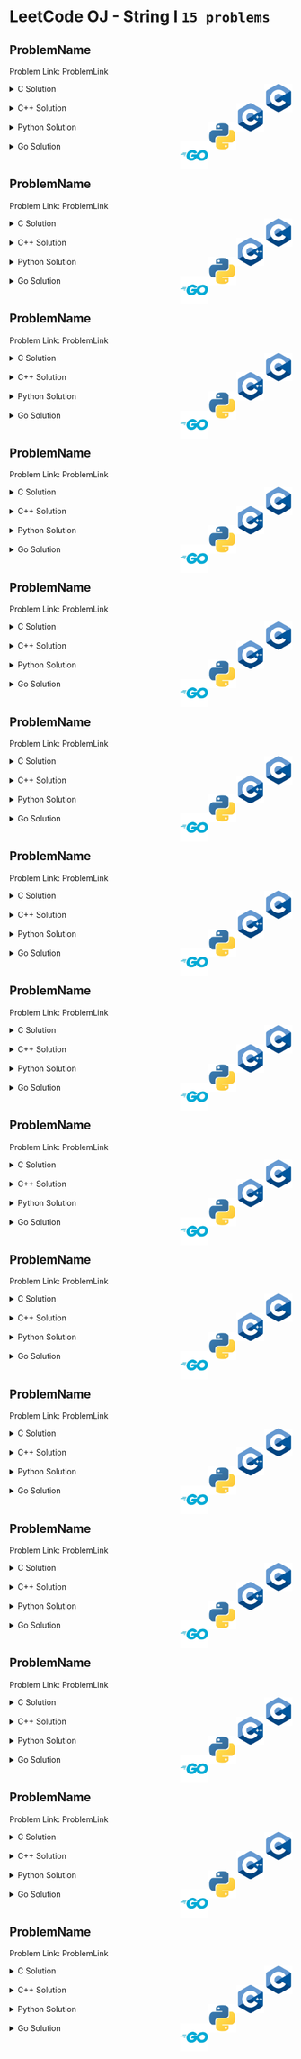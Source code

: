 # LeetCode OJ - String I `15 problems`

## ProblemName
Problem Link: ProblemLink

<picture><img align="right" width="50" src="https://github.com/cs-MohamedAyman/cs-MohamedAyman/blob/master/logos/c.png"></img></picture>
<details>
    <summary>C Solution</summary>

```c

```

</details>
<br>
<picture><img align="right" width="50" src="https://github.com/cs-MohamedAyman/cs-MohamedAyman/blob/master/logos/cpp.png"></img></picture>
<details>
    <summary>C++ Solution</summary>

```cpp

```

</details>
<br>
<picture><img align="right" width="50" src="https://github.com/cs-MohamedAyman/cs-MohamedAyman/blob/master/logos/python.png"></img></picture>
<details>
    <summary>Python Solution</summary>

```python

```

</details>
<br>
<picture><img align="right" width="50" src="https://github.com/cs-MohamedAyman/cs-MohamedAyman/blob/master/logos/golang.png"></img></picture>
<details>
    <summary>Go Solution</summary>

```go

```

</details>
<br>

## ProblemName
Problem Link: ProblemLink

<picture><img align="right" width="50" src="https://github.com/cs-MohamedAyman/cs-MohamedAyman/blob/master/logos/c.png"></img></picture>
<details>
    <summary>C Solution</summary>

```c

```

</details>
<br>
<picture><img align="right" width="50" src="https://github.com/cs-MohamedAyman/cs-MohamedAyman/blob/master/logos/cpp.png"></img></picture>
<details>
    <summary>C++ Solution</summary>

```cpp

```

</details>
<br>
<picture><img align="right" width="50" src="https://github.com/cs-MohamedAyman/cs-MohamedAyman/blob/master/logos/python.png"></img></picture>
<details>
    <summary>Python Solution</summary>

```python

```

</details>
<br>
<picture><img align="right" width="50" src="https://github.com/cs-MohamedAyman/cs-MohamedAyman/blob/master/logos/golang.png"></img></picture>
<details>
    <summary>Go Solution</summary>

```go

```

</details>
<br>

## ProblemName
Problem Link: ProblemLink

<picture><img align="right" width="50" src="https://github.com/cs-MohamedAyman/cs-MohamedAyman/blob/master/logos/c.png"></img></picture>
<details>
    <summary>C Solution</summary>

```c

```

</details>
<br>
<picture><img align="right" width="50" src="https://github.com/cs-MohamedAyman/cs-MohamedAyman/blob/master/logos/cpp.png"></img></picture>
<details>
    <summary>C++ Solution</summary>

```cpp

```

</details>
<br>
<picture><img align="right" width="50" src="https://github.com/cs-MohamedAyman/cs-MohamedAyman/blob/master/logos/python.png"></img></picture>
<details>
    <summary>Python Solution</summary>

```python

```

</details>
<br>
<picture><img align="right" width="50" src="https://github.com/cs-MohamedAyman/cs-MohamedAyman/blob/master/logos/golang.png"></img></picture>
<details>
    <summary>Go Solution</summary>

```go

```

</details>
<br>

## ProblemName
Problem Link: ProblemLink

<picture><img align="right" width="50" src="https://github.com/cs-MohamedAyman/cs-MohamedAyman/blob/master/logos/c.png"></img></picture>
<details>
    <summary>C Solution</summary>

```c

```

</details>
<br>
<picture><img align="right" width="50" src="https://github.com/cs-MohamedAyman/cs-MohamedAyman/blob/master/logos/cpp.png"></img></picture>
<details>
    <summary>C++ Solution</summary>

```cpp

```

</details>
<br>
<picture><img align="right" width="50" src="https://github.com/cs-MohamedAyman/cs-MohamedAyman/blob/master/logos/python.png"></img></picture>
<details>
    <summary>Python Solution</summary>

```python

```

</details>
<br>
<picture><img align="right" width="50" src="https://github.com/cs-MohamedAyman/cs-MohamedAyman/blob/master/logos/golang.png"></img></picture>
<details>
    <summary>Go Solution</summary>

```go

```

</details>
<br>

## ProblemName
Problem Link: ProblemLink

<picture><img align="right" width="50" src="https://github.com/cs-MohamedAyman/cs-MohamedAyman/blob/master/logos/c.png"></img></picture>
<details>
    <summary>C Solution</summary>

```c

```

</details>
<br>
<picture><img align="right" width="50" src="https://github.com/cs-MohamedAyman/cs-MohamedAyman/blob/master/logos/cpp.png"></img></picture>
<details>
    <summary>C++ Solution</summary>

```cpp

```

</details>
<br>
<picture><img align="right" width="50" src="https://github.com/cs-MohamedAyman/cs-MohamedAyman/blob/master/logos/python.png"></img></picture>
<details>
    <summary>Python Solution</summary>

```python

```

</details>
<br>
<picture><img align="right" width="50" src="https://github.com/cs-MohamedAyman/cs-MohamedAyman/blob/master/logos/golang.png"></img></picture>
<details>
    <summary>Go Solution</summary>

```go

```

</details>
<br>

## ProblemName
Problem Link: ProblemLink

<picture><img align="right" width="50" src="https://github.com/cs-MohamedAyman/cs-MohamedAyman/blob/master/logos/c.png"></img></picture>
<details>
    <summary>C Solution</summary>

```c

```

</details>
<br>
<picture><img align="right" width="50" src="https://github.com/cs-MohamedAyman/cs-MohamedAyman/blob/master/logos/cpp.png"></img></picture>
<details>
    <summary>C++ Solution</summary>

```cpp

```

</details>
<br>
<picture><img align="right" width="50" src="https://github.com/cs-MohamedAyman/cs-MohamedAyman/blob/master/logos/python.png"></img></picture>
<details>
    <summary>Python Solution</summary>

```python

```

</details>
<br>
<picture><img align="right" width="50" src="https://github.com/cs-MohamedAyman/cs-MohamedAyman/blob/master/logos/golang.png"></img></picture>
<details>
    <summary>Go Solution</summary>

```go

```

</details>
<br>

## ProblemName
Problem Link: ProblemLink

<picture><img align="right" width="50" src="https://github.com/cs-MohamedAyman/cs-MohamedAyman/blob/master/logos/c.png"></img></picture>
<details>
    <summary>C Solution</summary>

```c

```

</details>
<br>
<picture><img align="right" width="50" src="https://github.com/cs-MohamedAyman/cs-MohamedAyman/blob/master/logos/cpp.png"></img></picture>
<details>
    <summary>C++ Solution</summary>

```cpp

```

</details>
<br>
<picture><img align="right" width="50" src="https://github.com/cs-MohamedAyman/cs-MohamedAyman/blob/master/logos/python.png"></img></picture>
<details>
    <summary>Python Solution</summary>

```python

```

</details>
<br>
<picture><img align="right" width="50" src="https://github.com/cs-MohamedAyman/cs-MohamedAyman/blob/master/logos/golang.png"></img></picture>
<details>
    <summary>Go Solution</summary>

```go

```

</details>
<br>

## ProblemName
Problem Link: ProblemLink

<picture><img align="right" width="50" src="https://github.com/cs-MohamedAyman/cs-MohamedAyman/blob/master/logos/c.png"></img></picture>
<details>
    <summary>C Solution</summary>

```c

```

</details>
<br>
<picture><img align="right" width="50" src="https://github.com/cs-MohamedAyman/cs-MohamedAyman/blob/master/logos/cpp.png"></img></picture>
<details>
    <summary>C++ Solution</summary>

```cpp

```

</details>
<br>
<picture><img align="right" width="50" src="https://github.com/cs-MohamedAyman/cs-MohamedAyman/blob/master/logos/python.png"></img></picture>
<details>
    <summary>Python Solution</summary>

```python

```

</details>
<br>
<picture><img align="right" width="50" src="https://github.com/cs-MohamedAyman/cs-MohamedAyman/blob/master/logos/golang.png"></img></picture>
<details>
    <summary>Go Solution</summary>

```go

```

</details>
<br>

## ProblemName
Problem Link: ProblemLink

<picture><img align="right" width="50" src="https://github.com/cs-MohamedAyman/cs-MohamedAyman/blob/master/logos/c.png"></img></picture>
<details>
    <summary>C Solution</summary>

```c

```

</details>
<br>
<picture><img align="right" width="50" src="https://github.com/cs-MohamedAyman/cs-MohamedAyman/blob/master/logos/cpp.png"></img></picture>
<details>
    <summary>C++ Solution</summary>

```cpp

```

</details>
<br>
<picture><img align="right" width="50" src="https://github.com/cs-MohamedAyman/cs-MohamedAyman/blob/master/logos/python.png"></img></picture>
<details>
    <summary>Python Solution</summary>

```python

```

</details>
<br>
<picture><img align="right" width="50" src="https://github.com/cs-MohamedAyman/cs-MohamedAyman/blob/master/logos/golang.png"></img></picture>
<details>
    <summary>Go Solution</summary>

```go

```

</details>
<br>

## ProblemName
Problem Link: ProblemLink

<picture><img align="right" width="50" src="https://github.com/cs-MohamedAyman/cs-MohamedAyman/blob/master/logos/c.png"></img></picture>
<details>
    <summary>C Solution</summary>

```c

```

</details>
<br>
<picture><img align="right" width="50" src="https://github.com/cs-MohamedAyman/cs-MohamedAyman/blob/master/logos/cpp.png"></img></picture>
<details>
    <summary>C++ Solution</summary>

```cpp

```

</details>
<br>
<picture><img align="right" width="50" src="https://github.com/cs-MohamedAyman/cs-MohamedAyman/blob/master/logos/python.png"></img></picture>
<details>
    <summary>Python Solution</summary>

```python

```

</details>
<br>
<picture><img align="right" width="50" src="https://github.com/cs-MohamedAyman/cs-MohamedAyman/blob/master/logos/golang.png"></img></picture>
<details>
    <summary>Go Solution</summary>

```go

```

</details>
<br>

## ProblemName
Problem Link: ProblemLink

<picture><img align="right" width="50" src="https://github.com/cs-MohamedAyman/cs-MohamedAyman/blob/master/logos/c.png"></img></picture>
<details>
    <summary>C Solution</summary>

```c

```

</details>
<br>
<picture><img align="right" width="50" src="https://github.com/cs-MohamedAyman/cs-MohamedAyman/blob/master/logos/cpp.png"></img></picture>
<details>
    <summary>C++ Solution</summary>

```cpp

```

</details>
<br>
<picture><img align="right" width="50" src="https://github.com/cs-MohamedAyman/cs-MohamedAyman/blob/master/logos/python.png"></img></picture>
<details>
    <summary>Python Solution</summary>

```python

```

</details>
<br>
<picture><img align="right" width="50" src="https://github.com/cs-MohamedAyman/cs-MohamedAyman/blob/master/logos/golang.png"></img></picture>
<details>
    <summary>Go Solution</summary>

```go

```

</details>
<br>

## ProblemName
Problem Link: ProblemLink

<picture><img align="right" width="50" src="https://github.com/cs-MohamedAyman/cs-MohamedAyman/blob/master/logos/c.png"></img></picture>
<details>
    <summary>C Solution</summary>

```c

```

</details>
<br>
<picture><img align="right" width="50" src="https://github.com/cs-MohamedAyman/cs-MohamedAyman/blob/master/logos/cpp.png"></img></picture>
<details>
    <summary>C++ Solution</summary>

```cpp

```

</details>
<br>
<picture><img align="right" width="50" src="https://github.com/cs-MohamedAyman/cs-MohamedAyman/blob/master/logos/python.png"></img></picture>
<details>
    <summary>Python Solution</summary>

```python

```

</details>
<br>
<picture><img align="right" width="50" src="https://github.com/cs-MohamedAyman/cs-MohamedAyman/blob/master/logos/golang.png"></img></picture>
<details>
    <summary>Go Solution</summary>

```go

```

</details>
<br>

## ProblemName
Problem Link: ProblemLink

<picture><img align="right" width="50" src="https://github.com/cs-MohamedAyman/cs-MohamedAyman/blob/master/logos/c.png"></img></picture>
<details>
    <summary>C Solution</summary>

```c

```

</details>
<br>
<picture><img align="right" width="50" src="https://github.com/cs-MohamedAyman/cs-MohamedAyman/blob/master/logos/cpp.png"></img></picture>
<details>
    <summary>C++ Solution</summary>

```cpp

```

</details>
<br>
<picture><img align="right" width="50" src="https://github.com/cs-MohamedAyman/cs-MohamedAyman/blob/master/logos/python.png"></img></picture>
<details>
    <summary>Python Solution</summary>

```python

```

</details>
<br>
<picture><img align="right" width="50" src="https://github.com/cs-MohamedAyman/cs-MohamedAyman/blob/master/logos/golang.png"></img></picture>
<details>
    <summary>Go Solution</summary>

```go

```

</details>
<br>

## ProblemName
Problem Link: ProblemLink

<picture><img align="right" width="50" src="https://github.com/cs-MohamedAyman/cs-MohamedAyman/blob/master/logos/c.png"></img></picture>
<details>
    <summary>C Solution</summary>

```c

```

</details>
<br>
<picture><img align="right" width="50" src="https://github.com/cs-MohamedAyman/cs-MohamedAyman/blob/master/logos/cpp.png"></img></picture>
<details>
    <summary>C++ Solution</summary>

```cpp

```

</details>
<br>
<picture><img align="right" width="50" src="https://github.com/cs-MohamedAyman/cs-MohamedAyman/blob/master/logos/python.png"></img></picture>
<details>
    <summary>Python Solution</summary>

```python

```

</details>
<br>
<picture><img align="right" width="50" src="https://github.com/cs-MohamedAyman/cs-MohamedAyman/blob/master/logos/golang.png"></img></picture>
<details>
    <summary>Go Solution</summary>

```go

```

</details>
<br>

## ProblemName
Problem Link: ProblemLink

<picture><img align="right" width="50" src="https://github.com/cs-MohamedAyman/cs-MohamedAyman/blob/master/logos/c.png"></img></picture>
<details>
    <summary>C Solution</summary>

```c

```

</details>
<br>
<picture><img align="right" width="50" src="https://github.com/cs-MohamedAyman/cs-MohamedAyman/blob/master/logos/cpp.png"></img></picture>
<details>
    <summary>C++ Solution</summary>

```cpp

```

</details>
<br>
<picture><img align="right" width="50" src="https://github.com/cs-MohamedAyman/cs-MohamedAyman/blob/master/logos/python.png"></img></picture>
<details>
    <summary>Python Solution</summary>

```python

```

</details>
<br>
<picture><img align="right" width="50" src="https://github.com/cs-MohamedAyman/cs-MohamedAyman/blob/master/logos/golang.png"></img></picture>
<details>
    <summary>Go Solution</summary>

```go

```

</details>
<br>
